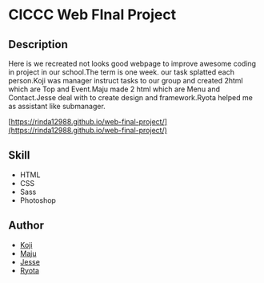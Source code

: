 # CICCC Web FInal Project

## Description
Here is we recreated not looks good webpage to improve awesome coding in project in our school.The term is one week. our task splatted each person.Koji was manager instruct tasks to our group and created 2html which are Top and Event.Maju made 2 html which are Menu and Contact.Jesse deal with to create design and framework.Ryota helped me as assistant like submanager.   

[https://rinda12988.github.io/web-final-project/](https://rinda12988.github.io/web-final-project/)

## Skill
- HTML
- CSS
- Sass
- Photoshop

## Author
- [Koji](https://github.com/rinda12988)
- [Maju](https://github.com/majucita)
- [Jesse](https://github.com/abimz)
- [Ryota](https://github.com/Restoration)